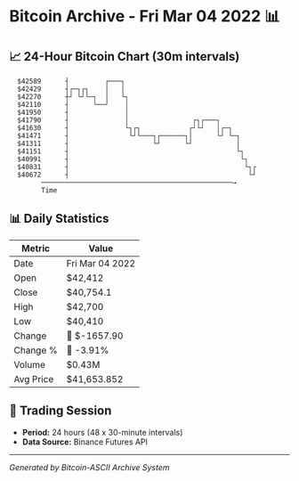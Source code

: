 # Bitcoin Archive - Fri Mar 04 2022 📊

## 📈 24-Hour Bitcoin Chart (30m intervals)

```
  $42589      ┤         ┌───┐                                  
  $42429      ┤┌─┐┌┐    │   │                                  
  $42270      ┼┘ └┘└─┐  │   └┐                                 
  $42110      ┤      └──┘    │                                 
  $41950      ┤              │                                 
  $41790      ┤              │                ┌┐┌───┐          
  $41630      ┤              └┐┌┐            ┌┘└┘   │┌─┐       
  $41471      ┤               └┘└───┐┌──────┐│      └┘ └─┐     
  $41311      ┤                     └┘      └┘           │     
  $41151      ┤                                          └┐    
  $40991      ┤                                           └┐   
  $40831      ┤                                            └┐┌ 
  $40672      ┤                                             └┘ 
        ────────────────────────────────────────────────→
        Time
```

## 📊 Daily Statistics

| Metric | Value |
|--------|-------|
| Date | Fri Mar 04 2022 |
| Open | $42,412 |
| Close | $40,754.1 |
| High | $42,700 |
| Low | $40,410 |
| Change | 🔴 $-1657.90 |
| Change % | 🔴 -3.91% |
| Volume | $0.43M |
| Avg Price | $41,653.852 |

## 📅 Trading Session

- **Period:** 24 hours (48 x 30-minute intervals)
- **Data Source:** Binance Futures API

---
*Generated by Bitcoin-ASCII Archive System*
